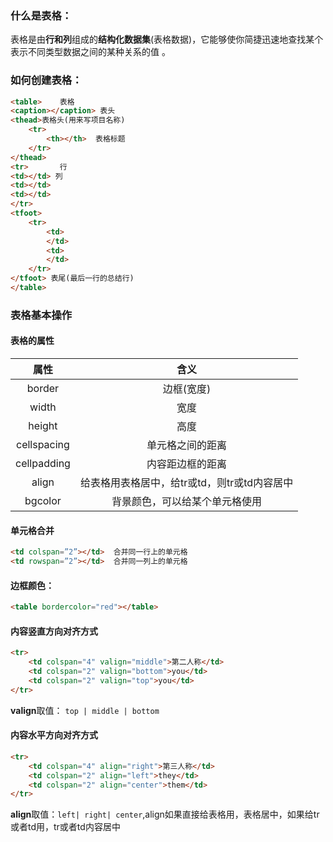 ### 什么是表格：

表格是由**行和列**组成的**结构化数据集**\(表格数据\)，它能够使你简捷迅速地查找某个表示不同类型数据之间的某种关系的值 。

### 如何创建表格：

```html
<table>    表格
<caption></caption> 表头
<thead>表格头(用来写项目名称)
    <tr>
        <th></th>  表格标题
    </tr>
</thead>  
<tr>       行
<td></td> 列
<td></td>
<td></td>
</tr>
<tfoot>
    <tr>
        <td>
        </td>
        <td>
        </td>
    </tr>
</tfoot> 表尾(最后一行的总结行)
</table>
```

### 表格基本操作

#### 表格的属性

| 属性 | 含义 |
| :---: | :---: |
| border | 边框\(宽度\) |
| width | 宽度 |
| height | 高度 |
| cellspacing | 单元格之间的距离 |
| cellpadding | 内容距边框的距离 |
| align | 给表格用表格居中，给tr或td，则tr或td内容居中 |
| bgcolor | 背景颜色，可以给某个单元格使用 |

#### 单元格合并

```html
<td colspan=”2”></td>  合并同一行上的单元格
<td rowspan=”2”></td>  合并同一列上的单元格
```

#### 边框颜色：

```html
<table bordercolor="red"></table>
```

#### 内容竖直方向对齐方式

```html
<tr>
    <td colspan="4" valign="middle">第二人称</td>
    <td colspan="2" valign="bottom">you</td>
    <td colspan="2" valign="top">you</td>
</tr>
```

**valign**取值： `top | middle | bottom`

#### 内容水平方向对齐方式

```html
<tr>
    <td colspan="4" align="right">第三人称</td>
    <td colspan="2" align="left">they</td>
    <td colspan="2" align="center">them</td>
</tr>
```

**align**取值：`left| right| center`,align如果直接给表格用，表格居中，如果给tr或者td用，tr或者td内容居中

